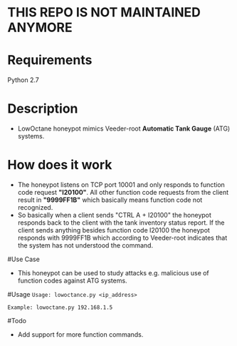# THIS REPO IS NOT MAINTAINED ANYMORE

# Requirements
Python 2.7

# Description
* LowOctane honeypot mimics Veeder-root **Automatic Tank Gauge** (ATG) systems.

# How does it work
* The honeypot listens on TCP port 10001 and only responds to function code request **"I20100"**.
All other function code requests from the client result in **"9999FF1B"** which basically means function code not recognized.
* So basically when a client sends "CTRL A + I20100" the honeypot responds back to the client with the tank inventory status report. If the client sends anything besides function code I20100 the honeypot responds with 9999FF1B which according to Veeder-root indicates that the system has not understood the command.

#Use Case
* This honeypot can be used to study attacks e.g. malicious use of function codes against ATG systems.

#Usage
`Usage: lowoctance.py <ip_address>`

`Example: lowoctane.py 192.168.1.5`

#Todo
* Add support for more function commands.

